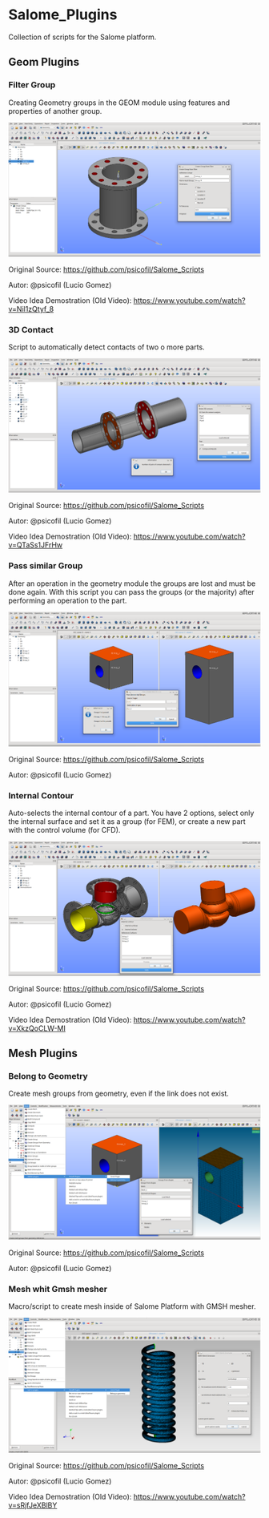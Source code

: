 # Salome_Plugins

Collection of scripts for the Salome platform.


## Geom Plugins

### Filter Group

Creating Geometry groups in the GEOM module using features and properties of another group.

![ScreenShot](Previews/geom_filter_group.png)

Original Source: https://github.com/psicofil/Salome_Scripts

Autor: @psicofil (Lucio Gomez)

Video Idea Demostration (Old Video): https://www.youtube.com/watch?v=Nil1zQtyf_8

### 3D Contact

Script to automatically detect contacts of two o more parts.

![ScreenShot](Previews/geom_contact_3d.png)

Original Source: https://github.com/psicofil/Salome_Scripts

Autor: @psicofil (Lucio Gomez)

Video Idea Demostration (Old Video): https://www.youtube.com/watch?v=QTaSs1JFrHw

### Pass similar Group

After an operation in the geometry module the groups are lost and must be done again. 
With this script you can pass the groups (or the majority) after performing an operation to the part.

![ScreenShot](Previews/geom_pass_group.png)

Original Source: https://github.com/psicofil/Salome_Scripts

Autor: @psicofil (Lucio Gomez)

### Internal Contour

Auto-selects the internal contour of a part. You have 2 options, select only the internal surface and set it as a group (for FEM), or create a new part with the control volume (for CFD).

![ScreenShot](Previews/geom_internal_contour.png)

Original Source: https://github.com/psicofil/Salome_Scripts

Autor: @psicofil (Lucio Gomez)

Video Idea Demostration (Old Video): https://www.youtube.com/watch?v=XkzQoCLW-MI

## Mesh Plugins

### Belong to Geometry

Create mesh groups from geometry, even if the link does not exist.

![ScreenShot](Previews/smesh_belong_geom.png)

Original Source: https://github.com/psicofil/Salome_Scripts

Autor: @psicofil (Lucio Gomez)

### Mesh whit Gmsh mesher

Macro/script to create mesh inside of Salome Platform with GMSH mesher.

![ScreenShot](Previews/smesh_gmsh_mesh.png)

Original Source: https://github.com/psicofil/Salome_Scripts

Autor: @psicofil (Lucio Gomez)

Video Idea Demostration (Old Video): https://www.youtube.com/watch?v=sRjfJeXBlBY



